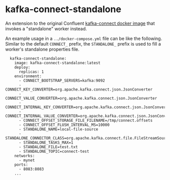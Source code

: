 # kafka-connect-standalone

An extension to the original Confluent [kafka-connect docker image](https://github.com/confluentinc/cp-docker-images/tree/3.3.x/debian/kafka-connect-base) that invokes a "standalone" worker instead.

An example usage in a `../docker-compose.yml` file can be like the following.
Similar to the default `CONNECT_` prefix, the `STANDALONE_` prefix is used to fill a worker's standalone properties file.  

      kafka-connect-standalone:
        image: kafka-connect-standalone:latest
        deploy:
          replicas: 1
        environment:
          - CONNECT_BOOTSTRAP_SERVERS=kafka:9092
          - CONNECT_KEY_CONVERTER=org.apache.kafka.connect.json.JsonConverter
          - CONNECT_VALUE_CONVERTER=org.apache.kafka.connect.json.JsonConverter
          - CONNECT_INTERNAL_KEY_CONVERTER=org.apache.kafka.connect.json.JsonConverter
          - CONNECT_INTERNAL_VALUE_CONVERTER=org.apache.kafka.connect.json.JsonConverter
          - CONNECT_OFFSET_STORAGE_FILE_FILENAME=/tmp/connect.offsets
          - CONNECT_OFFSET_FLUSH_INTERVAL_MS=10000
          - STANDALONE_NAME=local-file-source
          - STANDALONE_CONNECTOR_CLASS=org.apache.kafka.connect.file.FileStreamSourceConnector
          - STANDALONE_TASKS_MAX=1
          - STANDALONE_FILE=test.txt
          - STANDALONE_TOPIC=connect-test
        networks:
          - mynet
        ports:
          - 8083:8083
        ...